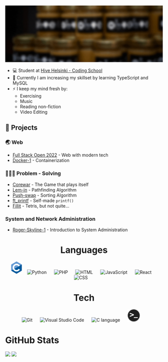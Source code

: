
<img src="./pic/banner.gif"></img>
<!-- <h1 align="center">Hey you, my name is Henri! 👋
 <a href="https://www.linkedin.com/in/henri-maronen-60a242227/"><img src="https://camo.githubusercontent.com/c8a9c5b414cd812ad6a97a46c29af67239ddaeae08c41724ff7d945fb4c047e5/68747470733a2f2f6564656e742e6769746875622e696f2f537570657254696e7949636f6e732f696d616765732f7376672f6c696e6b6564696e2e737667" align="right" width="40px"">
 </h1> -->

* 💻 Student at [Hive Helsinki - Coding School]("https://www.hive.fi/en/)
* 🌱 Currently I am increasing my skillset by learning TypeScript and MySQL
* ⚡️ I keep my mind fresh by:
	* Exercising
	* Music
	* Reading non-fiction
	* Video Editing
    
<!-- <p align="center" >💻 I'm currently student at a Coding School <a href="https://www.hive.fi/en/"> Hive Helsinki</a>.</p> -->

<!-- <p align="center">🐜 Check out my most recent project <a href="https://github.com/HenronenGIT/lem-in">lem-in - Pathfinding Algorithm</a></p> -->
## 🔨 Projects
<!-- <h1 align="center">🔨 Projects that I have done:</h1> -->
 
### 🌏 Web 

- [Full Stack Open 2022](https://github.com/HenronenGIT/fullstackopen_2022) - Web with modern tech
- [Docker-1](https://github.com/HenronenGIT/Docker-1) - Containerization

### 🧑🏽‍💻 Problem - Solving

- [Corewar](https://github.com/HenronenGIT/corewar) - The Game that plays itself
- [Lem-in](https://github.com/HenronenGIT/lem-in) - Pathfinding Algorithm
- [Push-swap](https://github.com/HenronenGIT/Push_swap) - Sorting Algorithm
- [ft_printf](https://github.com/HenronenGIT/ft_printf) - Self-made `printf()`
- [Fillit](https://github.com/HenronenGIT/Fillit) - Tetris, but not quite...

### System and Network Administration

* [Roger-Skyline-1](https://github.com/HenronenGIT/roger-skyline-1) - Introduction to System Administration

<!-- ### Languages -->

<!-- - <a href="https://github.com/HenronenGIT/Fillit">Fillit</a> -->
 <!-- <h3 align="center">⎔ Web Development ⎔</h3> -->
  <!-- <h4 align="center">
   <a href="https://github.com/HenronenGIT/fullstackopen_2022">Full Stack Open 2022</a> • -->
   <!-- <a href="https://github.com/HenronenGIT/Docker-1">Docker-1</a>
 </h4> -->

 <!-- <h3 align="center">⎔ Algorithm Projects ⎔</h3>
 <h4 align="center">
  <a href="https://github.com/HenronenGIT/corewar">Corewar</a> •
  <a href="https://github.com/HenronenGIT/lem-in">Lem-in</a> •
  <a href="https://github.com/HenronenGIT/Push_swap">Push-swap</a> •
  <a href="https://github.com/HenronenGIT/ft_printf">ft_printf</a> •
  <a href="https://github.com/HenronenGIT/Fillit">Fillit</a>
 </h4> -->

<!-- <h3 align="center">⎔ System and Network Administration ⎔</h3> -->
<!-- <h4 align="center"> -->
   <!-- <a href="https://github.com/HenronenGIT/roger-skyline-1">Roger-Skyline-1</a> -->
 </h4>
 <!-- <div align="center" text-align="center"> -->
 
<h1 align="center">Languages</h1>
<div align="center" style="display: inline_block">
 <img  alt="C language" width="40x" src="https://raw.githubusercontent.com/devicons/devicon/master/icons/c/c-original.svg" style="padding-right:10px;">
<img  alt="Python" width="40px"src="https://camo.githubusercontent.com/aa96ee3a3352c9c3c2161d3e95698d0885a277ab85d617fe77912627d37a3959/68747470733a2f2f6564656e742e6769746875622e696f2f537570657254696e7949636f6e732f696d616765732f7376672f707974686f6e2e737667" style="padding-right:20px;">
 <img  alt="PHP" width="40px"src="https://camo.githubusercontent.com/b71df4fcf19980b56b49c963638df23b5d1d2b9e9e487548649651f2f3e1d603/68747470733a2f2f6564656e742e6769746875622e696f2f537570657254696e7949636f6e732f696d616765732f7376672f7068702e737667" style="padding-right:20px;">
<img  alt="HTML" width="40px"src="https://camo.githubusercontent.com/9496882abd182958bcea4238ab44f7eb8928d7a4144c150f18f6c55ceb9b4490/68747470733a2f2f6564656e742e6769746875622e696f2f537570657254696e7949636f6e732f696d616765732f7376672f6a6176617363726970742e737667" style="padding-right:20px;">
 <img  alt="JavaScript" width="40px"src="https://camo.githubusercontent.com/72e5df59529a42423d671ba4c02bfb327d917517bfff18595c5e5dc17a5abece/68747470733a2f2f6564656e742e6769746875622e696f2f537570657254696e7949636f6e732f696d616765732f7376672f68746d6c352e737667" style="padding-right:20px;">
<img alt="React" width="40px"src="https://camo.githubusercontent.com/98ce3f27aec475c03ad0441a7d4092f6b956814c7adc7f0049689dccedb82f1d/68747470733a2f2f6564656e742e6769746875622e696f2f537570657254696e7949636f6e732f696d616765732f7376672f72656163742e737667" style="padding-right:20px;">
 <img alt="CSS" width="40px"src="https://camo.githubusercontent.com/b788527f604d8e727fcc90d721984125bced85c8a1c9f8da69c6c4a3e51df3c5/68747470733a2f2f6564656e742e6769746875622e696f2f537570657254696e7949636f6e732f696d616765732f7376672f637373332e737667" style="padding-right:20px;">
 
 <h1 align="center">Tech</h1>
 <img  alt="Git" width="40px"src="https://camo.githubusercontent.com/a7628672dbfd8720309680580dbfe8aff1d12a1bb2397b5c36cd10a56e08adf7/68747470733a2f2f6564656e742e6769746875622e696f2f537570657254696e7949636f6e732f696d616765732f7376672f6769742e737667" style="padding-right:20px;"> 
<img alt="Visual Studio Code" width="40px" src="https://camo.githubusercontent.com/3913c59c7057f9c9a7f79d63c9753930e69790c8f90fbb375a78686e96165d29/68747470733a2f2f6564656e742e6769746875622e696f2f537570657254696e7949636f6e732f696d616765732f7376672f76697375616c73747564696f636f64652e737667" style="padding-right:20px;">
<img  alt="C language" width="40x" src="https://camo.githubusercontent.com/b9279edfece526123a96af67ea002acdd47e84e5ad05126faa08ab3332f8a9ef/68747470733a2f2f6564656e742e6769746875622e696f2f537570657254696e7949636f6e732f696d616765732f7376672f646f636b65722e737667" style="padding-right:20px;">
<img alt="Terminal" width="40px"src="https://raw.githubusercontent.com/github/explore/80688e429a7d4ef2fca1e82350fe8e3517d3494d/topics/terminal/terminal.png" style="padding-right:20px;">
</div>
 
<h1> GitHub Stats</h1>
<div>
<img src="https://github-readme-stats.vercel.app/api?username=HenronenGIT&show_icons=true&theme=tokyonight" width="40%">
<img src="https://github-readme-stats.vercel.app/api/top-langs/?username=HenronenGit&layout=compact&theme=tokyonight" width="35.5%">
</div>

